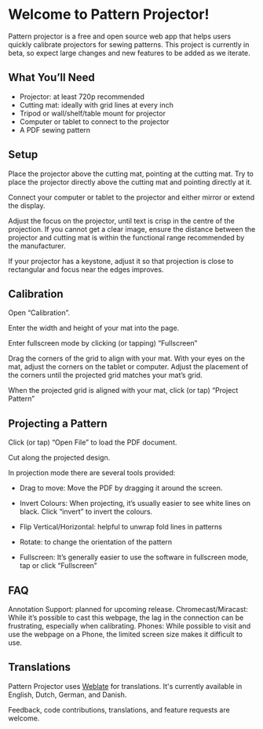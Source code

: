 # Welcome to Pattern Projector!

Pattern projector is a free and open source web app that helps users quickly calibrate projectors for sewing patterns. This project is currently in beta, so expect large changes and new features to be added as we iterate.

## What You’ll Need

- Projector: at least 720p recommended
- Cutting mat: ideally with grid lines at every inch
- Tripod or wall/shelf/table mount for projector
- Computer or tablet to connect to the projector
- A PDF sewing pattern

## Setup

Place the projector above the cutting mat, pointing at the cutting mat. Try to place the projector directly above the cutting mat and pointing directly at it.

Connect your computer or tablet to the projector and either mirror or extend the display.

Adjust the focus on the projector, until text is crisp in the centre of the projection. If you cannot get a clear image, ensure the distance between the projector and cutting mat is within the functional range recommended by the manufacturer.

If your projector has a keystone, adjust it so that projection is close to rectangular and focus near the edges improves.

## Calibration

Open “Calibration”.

Enter the width and height of your mat into the page.

Enter fullscreen mode by clicking (or tapping) “Fullscreen”

Drag the corners of the grid to align with your mat. With your eyes on the mat, adjust the corners on the tablet or computer.
Adjust the placement of the corners until the projected grid matches your mat’s grid.

When the projected grid is aligned with your mat, click (or tap) “Project Pattern”

## Projecting a Pattern

Click (or tap) “Open File” to load the PDF document.

Cut along the projected design.

In projection mode there are several tools provided:

- Drag to move: Move the PDF by dragging it around the screen.

- Invert Colours: When projecting, it’s usually easier to see white lines on black. Click “invert” to invert the colours.

- Flip Vertical/Horizontal: helpful to unwrap fold lines in patterns

- Rotate: to change the orientation of the pattern

- Fullscreen: It’s generally easier to use the software in fullscreen mode, tap or click “Fullscreen”

## FAQ

Annotation Support: planned for upcoming release.
Chromecast/Miracast: While it’s possible to cast this webpage, the lag in the connection can be frustrating, especially when calibrating.
Phones: While possible to visit and use the webpage on a Phone, the limited screen size makes it difficult to use.

## Translations

Pattern Projector uses [Weblate](https://hosted.weblate.org/projects/pattern-projector/pattern-projector/) for translations. It's currently available in English, Dutch, German, and Danish.

Feedback, code contributions, translations, and feature requests are welcome.
